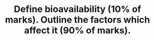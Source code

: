---
title: "Define bioavailability (10% of marks). Outline the factors which affect it (90% of marks)."
entityType: SAQ
exam: PEX
college: CICM
year: 2020
sitting: A
question: 15
passRate: 49
EC_expectedDomains:
- "Candidates who scored well utilised a structure which incorporated the headings of the factors which affect the bioavailability of medications with a simple description as to the nature of the effect."
- "These factors included: the physical properties of the drug, the preparation, patient factors, the route of administration and metabolism amongst others."
EC_errorsCommon:
- "Many candidates spent time defining and describing aspects of pharmacokinetics which were not relevant to the question. E.g. clearance, volume of distribution and half-life."
---
